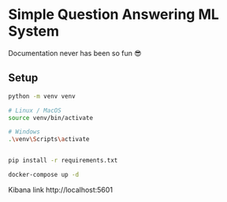 # Simple Question Answering ML System

Documentation never has been so fun 😎

## Setup

```bash
python -m venv venv

# Linux / MacOS
source venv/bin/activate

# Windows
.\venv\Scripts\activate


pip install -r requirements.txt

```

```bash
docker-compose up -d

```

Kibana link http://localhost:5601